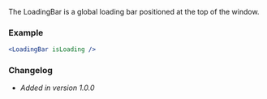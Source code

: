 The LoadingBar is a global loading bar positioned at the top of the window.

### Example

```jsx live=true
<LoadingBar isLoading />
```


### Changelog

- *Added in version 1.0.0*